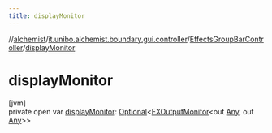 ```yaml
---
title: displayMonitor
---
```

//[alchemist](../../../index.html)/[it.unibo.alchemist.boundary.gui.controller](../index.html)/[EffectsGroupBarController](index.html)/[displayMonitor](display-monitor.html)



# displayMonitor



[jvm]\
private open var [displayMonitor](display-monitor.html): [Optional](https://docs.oracle.com/javase/8/docs/api/java/util/Optional.html)<[FXOutputMonitor](../../it.unibo.alchemist.boundary.interfaces/-f-x-output-monitor/index.html)<out [Any](https://kotlinlang.org/api/latest/jvm/stdlib/kotlin/-any/index.html), out [Any](https://kotlinlang.org/api/latest/jvm/stdlib/kotlin/-any/index.html)>>





